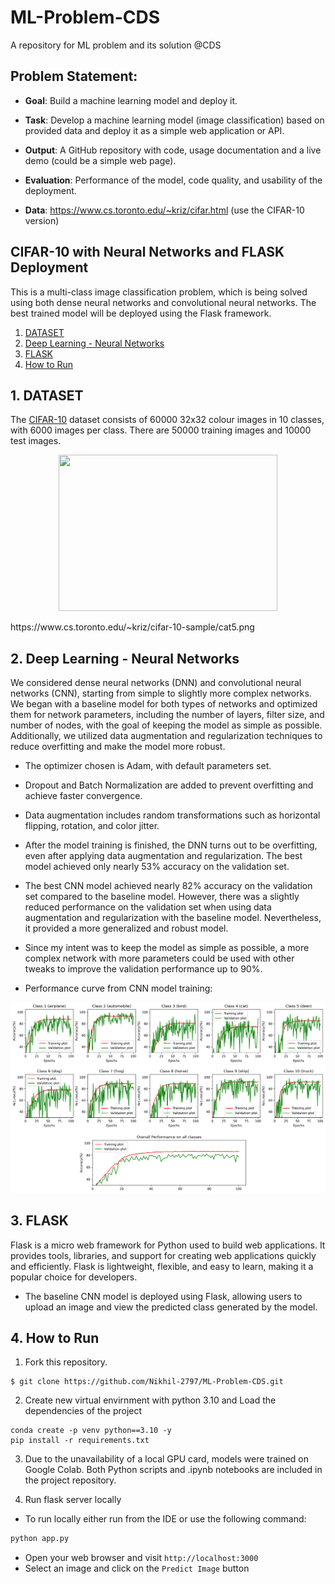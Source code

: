 # ML-Problem-CDS

A repository for ML problem and its solution @CDS

## Problem Statement:

- **Goal**: Build a machine learning model and deploy it.
- **Task**: Develop a machine learning model (image classification) based on provided data and deploy it as a simple web application or API.
- **Output**: A GitHub repository with code, usage documentation and a live demo (could be a simple web page).
- **Evaluation**: Performance of the model, code quality, and usability of the deployment.

- **Data**: https://www.cs.toronto.edu/~kriz/cifar.html (use the CIFAR-10 version)

## CIFAR-10 with Neural Networks and FLASK Deployment

This is a multi-class image classification problem, which is being solved using both dense neural networks and convolutional neural networks. The best trained model will be deployed using the Flask framework.

1. [ DATASET ](#DATASET)
2. [ Deep Learning - Neural Networks ](#DeepLearning)
3. [ FLASK ](#FLASK)
4. [ How to Run ](#HowtoRun)

<a name="DATASET"></a>

## 1. DATASET

The [CIFAR-10](https://www.cs.toronto.edu/~kriz/cifar.html) dataset consists of 60000 32x32 colour images in 10 classes, with 6000 images per class. There are 50000 training images and 10000 test images.

<p align="center">
<img src="https://user-images.githubusercontent.com/81585804/176235421-94e66358-a64d-4de9-b30f-67057755cf70.png" width="350" height="250">
</p>
https://www.cs.toronto.edu/~kriz/cifar-10-sample/cat5.png

<a name="DeepLearning"></a>

## 2. Deep Learning - Neural Networks

We considered dense neural networks (DNN) and convolutional neural networks (CNN), starting from simple to slightly more complex networks. We began with a baseline model for both types of networks and optimized them for network parameters, including the number of layers, filter size, and number of nodes, with the goal of keeping the model as simple as possible. Additionally, we utilized data augmentation and regularization techniques to reduce overfitting and make the model more robust.

- The optimizer chosen is Adam, with default parameters set.
- Dropout and Batch Normalization are added to prevent overfitting and achieve faster convergence.
- Data augmentation includes random transformations such as horizontal flipping, rotation, and color jitter.

- After the model training is finished, the DNN turns out to be overfitting, even after applying data augmentation and regularization. The best model achieved only nearly 53% accuracy on the validation set.
- The best CNN model achieved nearly 82% accuracy on the validation set compared to the baseline model. However, there was a slightly reduced performance on the validation set when using data augmentation and regularization with the baseline model. Nevertheless, it provided a more generalized and robust model.
- Since my intent was to keep the model as simple as possible, a more complex network with more parameters could be used with other tweaks to improve the validation performance up to 90%.

- Performance curve from CNN model training:

![alt text](Training_curves/DataAugmentation_WithL2regulization_cnn.png)

<a name="FLASK"></a>

## 3. FLASK

Flask is a micro web framework for Python used to build web applications. It provides tools, libraries, and support for creating web applications quickly and efficiently. Flask is lightweight, flexible, and easy to learn, making it a popular choice for developers.

- The baseline CNN model is deployed using Flask, allowing users to upload an image and view the predicted class generated by the model.

<a name="HowtoRun"></a>

## 4. How to Run

1. Fork this repository.

```console
$ git clone https://github.com/Nikhil-2797/ML-Problem-CDS.git

```

2. Create new virtual envirnment with python 3.10 and Load the dependencies of the project

```console
conda create -p venv python==3.10 -y
pip install -r requirements.txt
```

3. Due to the unavailability of a local GPU card, models were trained on Google Colab. Both Python scripts and .ipynb notebooks are included in the project repository.

4. Run flask server locally

- To run locally either run from the IDE or use the following command:

```bash
python app.py
```

- Open your web browser and visit `http://localhost:3000`
- Select an image and click on the `Predict Image` button
